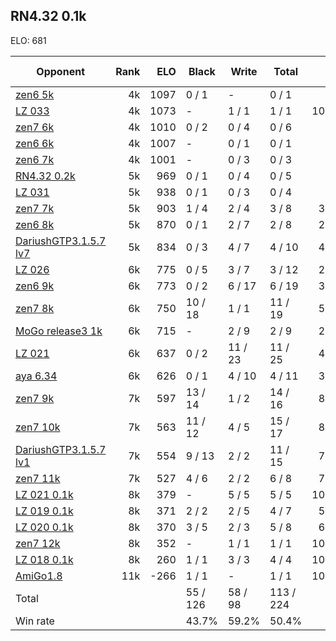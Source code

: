 ## RN4.32 0.1k ##

ELO: 681

Opponent | Rank | ELO | Black | Write | Total | Win rate
---------|-----:|----:|-------|-------|-------|-------:
[zen6 5k](zen6%205k.md) | 4k | 1097 | 0 / 1 | - | 0 / 1 | 0.0%
[LZ 033](LZ%20033.md) | 4k | 1073 | - | 1 / 1 | 1 / 1 | 100.0%
[zen7 6k](zen7%206k.md) | 4k | 1010 | 0 / 2 | 0 / 4 | 0 / 6 | 0.0%
[zen6 6k](zen6%206k.md) | 4k | 1007 | - | 0 / 1 | 0 / 1 | 0.0%
[zen6 7k](zen6%207k.md) | 4k | 1001 | - | 0 / 3 | 0 / 3 | 0.0%
[RN4.32 0.2k](RN4.32%200.2k.md) | 5k | 969 | 0 / 1 | 0 / 4 | 0 / 5 | 0.0%
[LZ 031](LZ%20031.md) | 5k | 938 | 0 / 1 | 0 / 3 | 0 / 4 | 0.0%
[zen7 7k](zen7%207k.md) | 5k | 903 | 1 / 4 | 2 / 4 | 3 / 8 | 37.5%
[zen6 8k](zen6%208k.md) | 5k | 870 | 0 / 1 | 2 / 7 | 2 / 8 | 25.0%
[DariushGTP3.1.5.7 lv7](DariushGTP3.1.5.7%20lv7.md) | 5k | 834 | 0 / 3 | 4 / 7 | 4 / 10 | 40.0%
[LZ 026](LZ%20026.md) | 6k | 775 | 0 / 5 | 3 / 7 | 3 / 12 | 25.0%
[zen6 9k](zen6%209k.md) | 6k | 773 | 0 / 2 | 6 / 17 | 6 / 19 | 31.6%
[zen7 8k](zen7%208k.md) | 6k | 750 | 10 / 18 | 1 / 1 | 11 / 19 | 57.9%
[MoGo release3 1k](MoGo%20release3%201k.md) | 6k | 715 | - | 2 / 9 | 2 / 9 | 22.2%
[LZ 021](LZ%20021.md) | 6k | 637 | 0 / 2 | 11 / 23 | 11 / 25 | 44.0%
[aya 6.34](aya%206.34.md) | 6k | 626 | 0 / 1 | 4 / 10 | 4 / 11 | 36.4%
[zen7 9k](zen7%209k.md) | 7k | 597 | 13 / 14 | 1 / 2 | 14 / 16 | 87.5%
[zen7 10k](zen7%2010k.md) | 7k | 563 | 11 / 12 | 4 / 5 | 15 / 17 | 88.2%
[DariushGTP3.1.5.7 lv1](DariushGTP3.1.5.7%20lv1.md) | 7k | 554 | 9 / 13 | 2 / 2 | 11 / 15 | 73.3%
[zen7 11k](zen7%2011k.md) | 7k | 527 | 4 / 6 | 2 / 2 | 6 / 8 | 75.0%
[LZ 021 0.1k](LZ%20021%200.1k.md) | 8k | 379 | - | 5 / 5 | 5 / 5 | 100.0%
[LZ 019 0.1k](LZ%20019%200.1k.md) | 8k | 371 | 2 / 2 | 2 / 5 | 4 / 7 | 57.1%
[LZ 020 0.1k](LZ%20020%200.1k.md) | 8k | 370 | 3 / 5 | 2 / 3 | 5 / 8 | 62.5%
[zen7 12k](zen7%2012k.md) | 8k | 352 | - | 1 / 1 | 1 / 1 | 100.0%
[LZ 018 0.1k](LZ%20018%200.1k.md) | 8k | 260 | 1 / 1 | 3 / 3 | 4 / 4 | 100.0%
[AmiGo1.8](AmiGo1.8.md) | 11k | -266 | 1 / 1 | - | 1 / 1 | 100.0%
Total | | | 55 / 126 | 58 / 98 | 113 / 224 | 
Win rate| | | 43.7% | 59.2% | 50.4% | 

